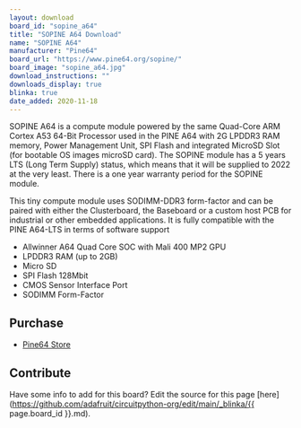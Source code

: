 ```yaml
---
layout: download
board_id: "sopine_a64"
title: "SOPINE A64 Download"
name: "SOPINE A64"
manufacturer: "Pine64"
board_url: "https://www.pine64.org/sopine/"
board_image: "sopine_a64.jpg"
download_instructions: ""
downloads_display: true
blinka: true
date_added: 2020-11-18
---
```


SOPINE A64 is a compute module powered by the same Quad-Core ARM Cortex A53 64-Bit Processor used in the PINE A64 with 2G LPDDR3 RAM memory, Power Management Unit, SPI Flash and integrated MicroSD Slot (for bootable OS images microSD card). The SOPINE module has a 5 years LTS (Long Term Supply) status, which means that it will be supplied to 2022 at the very least. There is a one year warranty period for the SOPINE module.

This tiny compute module uses SODIMM-DDR3 form-factor and can be paired with either the Clusterboard, the Baseboard or a custom host PCB for industrial or other embedded applications. It is fully compatible with the PINE A64-LTS in terms of software support

- Allwinner A64 Quad Core SOC with Mali 400 MP2 GPU
- LPDDR3 RAM (up to 2GB)
- Micro SD
- SPI Flash 128Mbit
- CMOS Sensor Interface Port
- SODIMM Form-Factor

## Purchase
* [Pine64 Store](https://pine64.com/product-category/sopine/)

## Contribute

Have some info to add for this board? Edit the source for this page [here](https://github.com/adafruit/circuitpython-org/edit/main/_blinka/{{ page.board_id }}.md).
